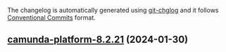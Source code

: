 The changelog is automatically generated using [git-chglog](https://github.com/git-chglog/git-chglog)
and it follows [Conventional Commits](https://www.conventionalcommits.org/en/v1.0.0/) format.


<a name="camunda-platform-8.2.21"></a>
## [camunda-platform-8.2.21](https://github.com/camunda/camunda-platform-helm/compare/camunda-platform-8.2.20...camunda-platform-8.2.21) (2024-01-30)

